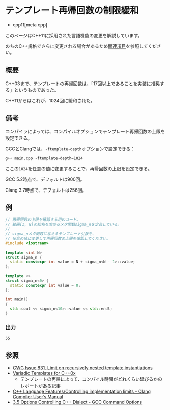 # テンプレート再帰回数の制限緩和
* cpp11[meta cpp]

<!-- start lang caution -->

このページはC++11に採用された言語機能の変更を解説しています。

のちのC++規格でさらに変更される場合があるため[関連項目](#relative-page)を参照してください。

<!-- last lang caution -->

## 概要
C++03まで、テンプレートの再帰回数は、「17回以上であることを実装に推奨する」というものであった。

C++11からはこれが、1024回に緩和された。


## 備考
コンパイラによっては、コンパイルオプションでテンプレート再帰回数の上限を設定できる。

GCCとClangでは、`-ftemplate-depth`オプションで設定できる：

```
g++ main.cpp -ftemplate-depth=1024
```

ここの`1024`を任意の値に変更することで、再帰回数の上限を設定できる。

GCC 5.2時点で、デフォルトは900回。

Clang 3.7時点で、デフォルトは256回。


## 例
```cpp example
// 再帰回数の上限を確認する用のコード。
// 範囲[1, N]の総和を求めるメタ関数sigma_nを定義している。
//
// sigma_nメタ関数に与えるテンプレート引数を、
// 任意の値に変更して再帰回数の上限を確認してください。
#include <iostream>

template <int N>
struct sigma_n {
  static constexpr int value = N + sigma_n<N - 1>::value;
};

template <>
struct sigma_n<0> {
  static constexpr int value = 0;
};

int main()
{
  std::cout << sigma_n<10>::value << std::endl;
}
```

### 出力
```
55
```


## 参照
- [CWG Issue 831. Limit on recursively nested template instantiations](http://www.open-std.org/jtc1/sc22/wg21/docs/cwg_defects.html#831)
- [Variadic Templates for C++0x](https://web.archive.org/web/20230430062038/http://www.jot.fm/issues/issue_2008_02/article2/)
    - テンプレートの再帰によって、コンパイル時間がどれくらい延びるかのレポートがある記事
- [C++ Language Features/Controlling implementation limits - Clang Compiler User’s Manual](http://clang.llvm.org/docs/UsersManual.html#cmdoption-ftemplate-depth)
- [3.5 Options Controlling C++ Dialect - GCC Command Options](https://gcc.gnu.org/onlinedocs/gcc/gcc-command-options/options-controlling-c%2B%2B-dialect.html)